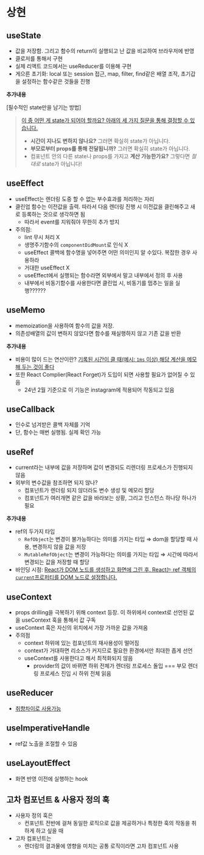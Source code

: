 # 상현

## useState

- 값을 저장함. 그리고 함수의 return이 실행되고 난 값을 비교하여 브라우저에 반영
- 클로저를 통해서 구현
- 실제 리액트 코드에서는 useReducer를 이용해 구현
- 게으른 초기화: local 또는 session 접근, map, filter, find같은 배열 조작, 초기갑을 설정하는 함수같은 것들을 진행

**추가내용**

[필수적인 state만을 남기는 방법]

> [이 중 어떤 게 state가 되어야 할까요? 아래의 세 가지 질문을 통해 결정할 수 있습니다.](https://ko.react.dev/learn/thinking-in-react#step-3-find-the-minimal-but-complete-representation-of-ui-state)
> 
> - **시간이 지나도 변하지 않나요?** 그러면 확실히 state가 아닙니다.
> - **부모로부터 props를 통해 전달됩니까?** 그러면 확실히 state가 아닙니다.
> - 컴포넌트 안의 다른 state나 props를 가지고 **계산 가능한가요?** 그렇다면 *절대로* state가 아닙니다!

## useEffect

- useEffect는 렌더링 도중 할 수 없는 부수효과를 처리하는 자리
- 클린업 함수는 이전값을 출력. 따라서 다음 렌더링 진행 시 이전값을 클린해주고 새로 등록하는 것으로 생각하면 됨
    - 따라서 event를 지워줘야 무한히 추가 방지
- 주의점:
    - lint 무시 처리 X
    - 생명주기함수의 `componentDidMount`로 인식 X
    - useEffect 콜백에 함수명을 넣어주면 어떤 의미인지 알 수있다. 복잡한 경우 사용하라
    - 거대한 useEffect X
    - useEffect에서 실행되는 함수라면 외부에서 말고 내부에서 정의 후 사용
    - 내부에서 비동기함수를 사용한다면 클린업 시, 비동기를 멈추는 일을 실행??????

## useMemo

- memoization을 사용하여 함수의 값을 저장.
- 의존성배열의 값이 변하지 않았다면 함수를 재실행하지 않고 기존 값을 반환

**추가내용**

- 비용이 많이 드는 연산이란?  [기록된 시간이 클 때(예시: `1ms` 이상) 해당 계산을 메모해 두는 것이 좋다](https://ko.react.dev/reference/react/useMemo#how-to-tell-if-a-calculation-is-expensive)
- 또한 React Complier(React Forget)가 도입이 되면 사용할 필요가 없어질 수 있음
    - 24년 2월 기준으로 이 기능은 instagram에 적용되어 작동되고 있음

## useCallback

- 인수로 넘겨받은 콜백 자체를 기억
- 단, 함수는 매번 실행됨. 실제 확인 가능

## useRef

- current라는 내부에 값을 저장하며 값이 변경되도 리렌더링 프로세스가 진행되지 않음
- 외부의 변수값을 참조하면 되지 않나?
    - 컴포넌트가 렌더링 되지 않더라도 변수 생성 및 메모리 할당
    - 컴포넌트가 여러개면 같은 값을 바라보는 상황, 그리고 인스턴스 하나당 하나가 필요

**추가내용**

- ref의 두가지 타입
    - `RefObject`는 변경이 불가능하다는 의미를 가지는 타입 ⇒ dom을 할당할 때 사용, 변경하지 않을 값을 저장
    - `MutableRefObject`는 변경이 가능하다는 의미를 가지는 타입 ⇒ 시간에 따라서 변경되는 값을 저장할 때 할당
- 바인딩 시점: [React가 DOM 노드를 생성하고 화면에 그린 후, React는 ref 객체의 `current`프로퍼티를 DOM 노드로 설정합니다.](https://ko.react.dev/reference/react/useRef#manipulating-the-dom-with-a-ref)

## useContext

- props drilling을 극복하기 위해 context 등장.
이 하위에서 context로 선언된 값을 useContext 훅을 통해서 값 구독
- useContext 훅은 자신의 위치에서 가장 가까운 값을 가져옴
- 주의점
    - context 하위에 있는 컴포넌트의 재사용성이 떨어짐
    - context가 거대하면 리소스가 커지므로 필요한 환경에서만 최대한 좁게 선언
    - useContext를 사용한다고 해서 최적화되지 않음
        - provider의 값이 바뀌면 하위 전체가 렌더링 프로세스 돌입 === 부모 렌더링 프로세스 진입 시 하위 전체 읽음

## useReducer

- [취향차이로 사용가능](https://ko.react.dev/learn/extracting-state-logic-into-a-reducer#comparing-usestate-and-usereducer)

## useImperativeHandle

- ref값 노출을 조절할 수 있음

## useLayoutEffect

- 화면 반영 이전에 실행하는 hook

## 고차 컴포넌트 & 사용자 정의 훅

- 사용자 정의 훅은
    - 컨포넌트 전반에 걸쳐 동일한 로직으로 값을 제공하거나 특정한 훅의 작동을 취하게 하고 싶을 때
- 고차 컴포넌트는
    - 렌더링의 결과물에 영향을 미치는 공통 로직이라면 고차 컴포넌트 사용